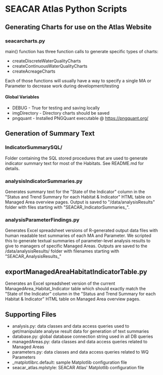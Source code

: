 # SEACAR Atlas Python Scripts

## Generating Charts for use on the Atlas Website

### seacarcharts.py

main() function has three function calls to generate specific types of charts:

- createDiscreteWaterQualityCharts
- createContinuousWaterQualityCharts
- createAcreageCharts

Each of those functions will usually have a way to specify a single MA or Parameter to decrease work during development/testing

#### Global Variables

- DEBUG - True for testing and saving locally
- imgDirectory - Directory charts should be saved
- pngquant - Installed PNGQuant executable @ <https://pngquant.org/>

## Generation of Summary Text

### IndicatorSummarySQL/

Folder containing the SQL stored procedures that are used to generate indicator summary text for most of the Habitats. See README.md for details.

### analysisIndicatorSummaries.py

Generates summary text for the "State of the Indicator" column in the "Status and Trend Summary for each Habitat & Indicator" HTML table on Managed Area overview pages. Output is saved to "/data/analysisResults" folder with files starting with "SEACAR_IndicatorSummaries_".

### analysisParameterFindings.py

Generates Excel spreadsheet versions of R-generated output data files with human readable text summaries of each MA and Parameter. We scripted this to generate textual summaries of parameter-level analysis results to give to managers of specific Managed Areas. Outputs are saved to the /data/analysisResults/ folder with filenames starting with "SEACAR_AnalysisResults_"

## exportManagedAreaHabitatIndicatorTable.py

Generates an Excel spreadsheet version of the current ManagedArea_Habitat_Indicator table which should exactly match the "State of the Indicator" column in the "Status and Trend Summary for each Habitat & Indicator" HTML table on Managed Area overview pages.

## Supporting Files

- analysis.py: data classes and data access queries used to get/manipulate analyse result data for generation of text summaries
- database.py: global database connection string used in all DB queries
- managedAreas.py: data classes and data access queries related to Managed Areas
- parameters.py:  data classes and data access queries related to WQ Parameters
- _matplotlibrc.default: sample Matplotlib configuration file
- seacar_atlas.mplstyle: SEACAR Atlas' Matplotlib configuration file
